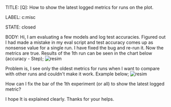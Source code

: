 TITLE:
[Q]: How to show the latest logged metrics for runs on the plot.

LABEL:
c:misc

STATE:
closed

BODY:
Hi, I am evaluating a few models and log test accuracies. Figured out I had made a mistake in my eval script and test accuracy comes up as nonsense value for a single run. I have fixed the bug and re-run it. Now the metrics are true.
Results of the 1th run can be seen in the chart below (accuracy - Step);
![resim](https://user-images.githubusercontent.com/25254948/234309031-be965d52-670c-4a19-9de3-0b47e894211b.png)

Problem is, I see only the oldest metrics for runs when I want to compare with other runs and couldn't make it work. Example below;
![resim](https://user-images.githubusercontent.com/25254948/234309229-cc22d4ae-0ee2-4335-bfb2-c8bee720e133.png)

How can I fix the bar of the 1th experiment (or all) to show the latest logged metric?

I hope It is explained clearly. Thanks for your helps.

